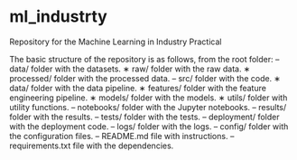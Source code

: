 # ml_industrty
Repository for the Machine Learning in Industry Practical


The basic structure of the repository is as follows, from the root folder:
– data/ folder with the datasets.
    ∗ raw/ folder with the raw data.
    ∗ processed/ folder with the processed data.
– src/ folder with the code.
    ∗ data/ folder with the data pipeline.
    ∗ features/ folder with the feature engineering pipeline.
    ∗ models/ folder with the models.
    ∗ utils/ folder with utility functions.
– notebooks/ folder with the Jupyter notebooks.
– results/ folder with the results.
– tests/ folder with the tests.
– deployment/ folder with the deployment code.
– logs/ folder with the logs.
– config/ folder with the configuration files.
– README.md file with instructions.
– requirements.txt file with the dependencies.